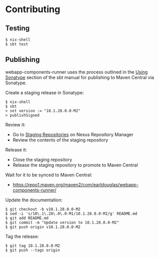 # Contributing

## Testing

```
$ nix-shell
$ sbt test
```

## Publishing

webapp-components-runner uses the process outlined in the [Using
Sonatype](https://www.scala-sbt.org/release/docs/Using-Sonatype.html)
section of the sbt manual for publishing to Maven Central via Sonatype.

Create a staging release in Sonatype:

```
$ nix-shell
$ sbt
> set version := "10.1.28.0.0-M2"
> publishSigned
```

Review it:

* Go to [Staging
  Repositories](https://oss.sonatype.org/#stagingRepositories) on Nexus
  Repository Manager
* Review the contents of the staging repository


Release it:

* Close the staging repository
* Release the staging repository to promote to Maven Central

Wait for it to be synced to Maven Central:

* <https://repo1.maven.org/maven2/com/earldouglas/webapp-components-runner/>

Update the documentation:

```
$ git checkout -b v10.1.28.0.0-M2
$ sed -i 's/10\.1\.28\.0\.0-M1/10.1.28.0.0-M2/g' README.md
$ git add README.md
$ git commit -m "Update version to 10.1.28.0.0-M2"
$ git push origin v10.1.28.0.0-M2
```

Tag the release:

```
$ git tag 10.1.28.0.0-M2
$ git push --tags origin
```
